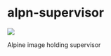 # alpn-supervisor
[![](https://badge.imagelayers.io/qnib/alpn-supervisor:latest.svg)](https://imagelayers.io/?images=qnib/alpn-supervisor:latest 'Details')

Alpine image holding supervisor
